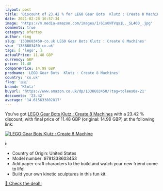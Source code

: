 ```yaml
---
layout: post
title: 'Discount of 23.42 % for LEGO Gear Bots  Klutz : Create 8 Machine'
date: 2021-02-28 16:57:34
image: 'https://m.media-amazon.com/images/I/61s8NTVqs1L._SL400_.jpg'
comments: true
category: ofertas
author: ring
slug: '1338603450-co.uk LEGO Gear Bots Klutz : Create 8 Machines'
sku: '1338603450-co.uk'
tags: [ 'lego', ]
actualPrice: 11.48 GBP
currency: GBP
price: 11.48
comparePrice: 14.99 GBP
prodname: 'LEGO Gear Bots  Klutz : Create 8 Machines'
country: 'co.uk'
flag: '🇬🇧'
brand: 'Klutz'
buyurl: 'https://www.amazon.co.uk/dp/1338603450/?tag=tolees0a-21'
descuento: '23.42'
average: '14.615633802817'
---
```


You've got [LEGO Gear Bots  Klutz : Create 8 Machines](https://www.amazon.co.uk/dp/1338603450/?tag=tolees0a-21) with a  23.42 % discount, with final price of 11.48 GBP (original: 14.99 GBP) at the following link:

[![LEGO Gear Bots  Klutz : Create 8 Machine](https://m.media-amazon.com/images/I/61s8NTVqs1L._SL400_.jpg)](https://www.amazon.co.uk/dp/1338603450/?tag=tolees0a-21)

ℹ️:

- Country of Origin: United States
- Model number: 9781338603453
- Add paper-craft characters to the build and watch your new friend come to life!
- Build your own kinetic sculptures in this fun kit.

[🛒 Check the deal!!](https://www.amazon.co.uk/dp/1338603450/?tag=tolees0a-21)
